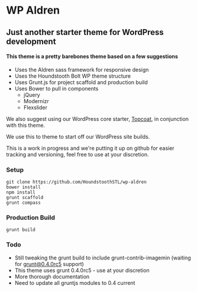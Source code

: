 WP Aldren
========
Just another starter theme for WordPress development
--------
#### This theme is a pretty barebones theme based on a few suggestions
*   Uses the Aldren sass framework for responsive design
*   Uses the Houndstooth Bolt WP theme structure
*   Uses Grunt.js for project scaffold and production build
*   Uses Bower to pull in components
    * jQuery
    * Modernizr
    * Flexslider

We also suggest using our WordPress core starter, [Topcoat](https://github.com/HoundstoothSTL/topcoat/ "Topcoat"), in conjunction with this theme.

We use this to theme to start off our WordPress site builds.  

This is a work in progress and we're putting it up on github for easier tracking and versioning, feel free to use at your discretion.

### Setup
    git clone https://github.com/HoundstoothSTL/wp-aldren
    bower install
    npm install
    grunt scaffold
    grunt compass


### Production Build
    grunt build

### Todo
- Still tweaking the grunt build to include grunt-contrib-imagemin (waiting for grunt@0.4.0rc5 support)
- This theme uses grunt 0.4.0rc5 - use at your discretion
- More thorough documentation
- Need to update all gruntjs modules to 0.4 current